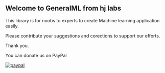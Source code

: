 ## Welcome to GeneralML from hj labs

This library is for noobs to experts to create Machine learning application easily.

Please contribute your suggestions and corections to support our efforts.

Thank you.

You can donate us on PayPal

[![paypal](https://www.paypalobjects.com/en_US/i/btn/btn_donateCC_LG.gif)](https://www.paypal.com/cgi-bin/webscr?cmd=_s-xclick&hosted_button_id=5JXC8VRCSUZWJ)
